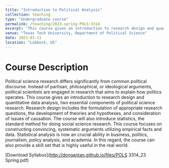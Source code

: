 ```yaml
---
title: "Introduction to Political Analysis"
collection: teaching
type: "Undergraduate course"
permalink: /teaching/2023-spring-POLS-3314
excerpt: 'This course gives an introduction to research design and quantitative data analysis, two essential components of political science research.'
venue: "Texas Tech University, Department of Political Science"
date: 2023-01-11
location: "Lubbock, US"
--- 
```


Course Description
======
Political science research differs significantly from common political discourse. Instead of partisan, philosophical, or ideological arguments, political scientists are engaged in research that aims to explain how politics operates. This course gives an introduction to research design and quantitative data analysis, two essential components of political science research. Research design includes the formulation of appropriate research questions, the development of theories and hypotheses, and consideration of issues of causation. The course will also introduce statistics, the standard method for doing social science research. This course focuses on constructing convincing, systematic arguments utilizing empirical facts and data. Statistical analysis is now an crucial ability in business, politics, journalism, policy analysis, and academia. In this regard, the course can also provide a skill set that is highly useful in the real world.

[Download Syllabus](http://dongantan.github.io/files/POLS 3314_23 Spring.pdf)
